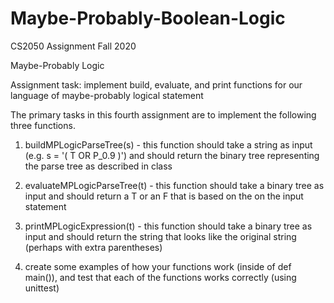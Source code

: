 # Maybe-Probably-Boolean-Logic
CS2050 Assignment Fall 2020

Maybe-Probably Logic

Assignment task: implement build, evaluate, and print functions for our language of maybe-probably logical statement

The primary tasks in this fourth assignment are to implement the following three functions.

1. buildMPLogicParseTree(s) - this function should take a string as input (e.g. s = '( T OR P_0.9 )') and should return the binary tree representing the parse tree as described in class

2. evaluateMPLogicParseTree(t) - this function should take a binary tree as input and should return a T or an F that is based on the on the input statement

3. printMPLogicExpression(t) - this function should take a binary tree as input and should return the string that looks like the original string (perhaps with extra parentheses)

4. create some examples of how your functions work (inside of def main()), and test that each of the functions works correctly (using unittest)
